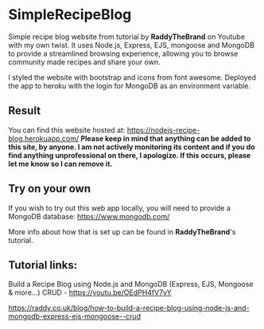 # SimpleRecipeBlog
Simple recipe blog website from tutorial by **RaddyTheBrand** on Youtube with my own twist. It uses Node.js, Express, EJS, mongoose and MongoDB to provide a streamlined browsing experience, allowing you to browse community made recipes and share your own.

I styled the website with bootstrap and icons from font awesome. Deployed the app to heroku with the login for MongoDB as an environment variable.

## Result
You can find this website hosted at: https://nodejs-recipe-blog.herokuapp.com/
**Please keep in mind that anything can be added to this site, by anyone. I am not actively monitoring its content and if you do find anything unprofessional on there, I apologize. If this occurs, please let me know so I can remove it.**

## Try on your own
If you wish to try out this web app locally, you will need to provide a MongoDB database: https://www.mongodb.com/

More info about how that is set up can be found in **RaddyTheBrand**'s tutorial.

## Tutorial links:
Build a Recipe Blog using Node.js and MongoDB (Express, EJS, Mongoose & more...) CRUD - https://youtu.be/OEdPH4fV7vY

https://raddy.co.uk/blog/how-to-build-a-recipe-blog-using-node-js-and-mongodb-express-ejs-mongoose--crud
